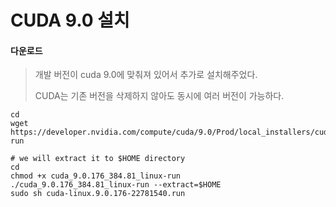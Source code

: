 # CUDA 9.0 설치



#### 다운로드

> 개발 버전이 cuda 9.0에 맞춰져 있어서 추가로 설치해주었다. 
>
> CUDA는 기존 버전을 삭제하지 않아도 동시에 여러 버전이 가능하다.

```
cd 
wget https://developer.nvidia.com/compute/cuda/9.0/Prod/local_installers/cuda_9.0.176_384.81_linux-run

# we will extract it to $HOME directory
cd
chmod +x cuda_9.0.176_384.81_linux-run
./cuda_9.0.176_384.81_linux-run --extract=$HOME 
sudo sh cuda-linux.9.0.176-22781540.run
```

